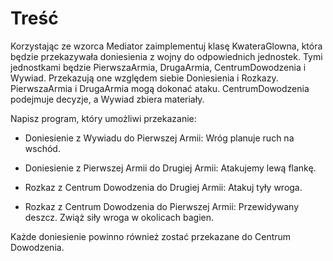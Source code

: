 # Treść

Korzystając ze wzorca Mediator zaimplementuj klasę KwateraGlowna, która będzie przekazywała doniesienia z wojny do odpowiednich jednostek. Tymi jednostkami będzie PierwszaArmia, DrugaArmia, CentrumDowodzenia i Wywiad. Przekazują one względem siebie Doniesienia i Rozkazy. PierwszaArmia i DrugaArmia mogą dokonać ataku. CentrumDowodzenia podejmuje decyzje, a Wywiad zbiera materiały.

Napisz program, który umożliwi przekazanie:

- Doniesienie z Wywiadu do Pierwszej Armii: Wróg planuje ruch na wschód.

- Doniesienie z Pierwszej Armii do Drugiej Armii: Atakujemy lewą flankę.

- Rozkaz z Centrum Dowodzenia do Drugiej Armii: Atakuj tyły wroga.

- Rozkaz z Centrum Dowodzenia do Pierwszej Armii: Przewidywany deszcz. Zwiąż siły wroga w okolicach bagien.

Każde doniesienie powinno również zostać przekazane do Centrum Dowodzenia.
